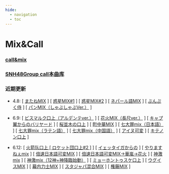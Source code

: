 ```yaml
---
hide:
  - navigation
  - toc
---
```


# Mix&Call

### [call&mix](mix/mix.md)

### [SNH48Group call本曲库](music_lib/song_list.md)

[//]: # (### 现行公演)

[//]: # (<div class="mdx-switch" markdown>)

[//]: # (<button data-md-color-group="SNH48"><code>SNH48</code></button> ----)

[//]: # (<button data-md-color-team="SNH48TeamSII"><code>[幻镜B版]&#40;music_lib/song_list.md/#幻镜b版&#41;</code></button>)

[//]: # (<button data-md-color-team="SNH48TeamNII"><code>[应许之地]&#40;music_lib/song_list.md/#应许之地&#41;</code></button>)

[//]: # (<button data-md-color-team="SNH48TeamHII"><code>[终极任务B版]&#40;music_lib/song_list.md/#终极任务b版&#41;</code></button>)

[//]: # (<button data-md-color-team="SNH48TeamX"><code>[交X点]&#40;music_lib/song_list.md/#交x点&#41;</code></button>)

[//]: # (<button data-md-color-team="Kenkyuusei"><code>[代号XII2.0]&#40;music_lib/song_list.md/#代号xii20超感进化版&#41;</code></button>)

[//]: # (</div>)

[//]: # (<div class="mdx-switch" markdown>)

[//]: # (<button data-md-color-group="GNZ48"><code>GNZ48</code></button> ----)

[//]: # (<button data-md-color-team="GNZ48TeamG"><code>[启程：TeamG 2.0]&#40;music_lib/song_list.md/#启程teamg-20&#41;</code></button>)

[//]: # (<button data-md-color-team="GNZ48TeamNIII"><code>[启程：TeamNIII 2.0]&#40;music_lib/song_list.md/#启程teamniii-20&#41;</code></button>)

[//]: # (<button data-md-color-team="GNZ48TeamZ"><code>[启程：TeamZ 2.0]&#40;music_lib/song_list.md/#启程teamz-20&#41;</code></button>)

[//]: # (</div>)

[//]: # (<div class="mdx-switch" markdown>)

[//]: # (<button data-md-color-group="BEJ48"><code>BEJ48</code></button> ----)

[//]: # (<button data-md-color-team="BEJ48TeamB"><code>[B A FIGHTER]&#40;music_lib/song_list.md/#b-a-fighter&#41;</code></button>)

[//]: # (<button data-md-color-team="BEJ48TeamE"><code>[双面偶像]&#40;music_lib/song_list.md/#双面偶像_1&#41;</code></button>)

[//]: # (</div>)

[//]: # (<div class="mdx-switch" markdown>)

[//]: # (<button data-md-color-group="CKG48"><code>CKG48</code></button> ----)

[//]: # (<button data-md-color-team="CKG48TeamC"><code>[专属派对]&#40;music_lib/song_list.md/#专属派对&#41;</code></button>)

[//]: # (<button data-md-color-team="CKG48TeamK"><code>[以爱之名]&#40;music_lib/song_list.md/#以爱之名&#41;</code></button>)

[//]: # (</div>)

[//]: # (<div class="mdx-switch" markdown>)

[//]: # (<button data-md-color-group="CGT48"><code>CGT48</code></button> ----)

[//]: # (<button data-md-color-team="CGT48TeamCII"><code>[遗忘的国度]&#40;music_lib/song_list.md/#遗忘的国度&#41;</code></button>)

[//]: # (<button data-md-color-team="CGT48TeamGII"><code>[HAKUNA MATATA]&#40;music_lib/song_list.md/#hakuna-matata&#41;</code></button>)

[//]: # (</div>)

### 近期更新

[//]: # (请使用相对路径跳转至对应页面)

- 4.8: [ [またねMIX](mix/mix.md/#またねmix) ] [ [惑星MIX#1](mix/mix.md/#惑星mix1) ] [ [惑星MIX#2](mix/mix.md/#惑星mix2) ] [ [ネパール語MIX](mix/mix.md/#尼泊尔语mix--ネパール語mix-) ] [ [ぶんぷく侍](mix/mix.md/#ぶんぷく侍) ] [ [パンMIX（しゃぶしゃぶVer.）](mix/mix.md/#パンmixしゃぶしゃぶver) ]

- 6.9: [ [ビスマルク口上（アルデンテver.）](mix/mix.md/#ビスマルク口上アルデンテver) ] [ [花火MIX（長尺ver.）](mix/mix.md/#花火mix長尺ver) ] [ [キャプ翼からのバリヤード](mix/mix.md/#キャプ翼からのバリヤード) ] [ [桜並木の口上](mix/mix.md/#桜並木の口上) ] [ [町中華MIX](mix/mix.md/#町中華mix) ] [ [七大罪mix（日本語）](mix/mix.md/#七大罪mix日本語) ] [ [七大罪mix（ラテン語）](mix/mix.md/#七大罪mixラテン語) ] [ [七大罪mix（中国語）](mix/mix.md/#七大罪mix中国語) ] [ [アイヌ可変](mix/mix.md/#アイヌ可変) ] [ [キテノン口上](mix/mix.md/#キテノン口上) ]

- 6.12: [ [火箭队口上 [ ロケット団口上#2 ]](mix/mix.md/#火箭队口上--ロケット団口上2-) ] [ [イェッタイガからの](mix/mix.md/#イェッタイガからの) ] [ [やりますねぇmix](mix/mix.md/#やりますねぇmix) ] [ [倍速日本語可変MIX](mix/mix.md/#倍速日本語可変mix) ] [ [倍速日本語可変MIX→華嵐→花火](mix/mix.md/#倍速日本語可変mix華嵐花火) ] [ [神激mix](mix/mix.md/#神激mix) ] [ [神激mix（12神+神降臨始動）](mix/mix.md/#神激mix12神神降臨始動) ] [ [ミョーホントゥスケ口上](mix/mix.md/#ミョーホントゥスケ口上) ] [ [ウグイスMIX](mix/mix.md/#ウグイスmix) ] [ [幕内力士MIX](mix/mix.md/#幕内力士mix) ] [ [スタジャパ混合MIX](mix/mix.md/#スタジャパ混合mix) ] [ [権藤MIX](mix/mix.md/#権藤mix) ] 